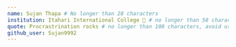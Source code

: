 ```yaml
---
name: Sujan Thapa # No longer than 28 characters
institution: Itahari International College 🚩 # no longer than 58 characters
quote: Procrastrination rocks # no longer than 100 characters, avoid using quotes(") to guarantee the format remains the same.
github_user: Sujan9992
---
```

